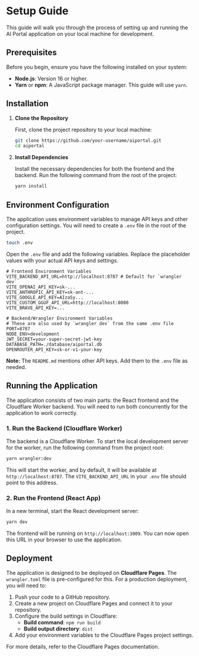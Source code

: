 # Setup Guide

This guide will walk you through the process of setting up and running the AI Portal application on your local machine for development.

## Prerequisites

Before you begin, ensure you have the following installed on your system:

*   **Node.js**: Version 16 or higher.
*   **Yarn** or **npm**: A JavaScript package manager. This guide will use `yarn`.

## Installation

1.  **Clone the Repository**

    First, clone the project repository to your local machine:

    ```bash
    git clone https://github.com/your-username/aiportal.git
    cd aiportal
    ```

2.  **Install Dependencies**

    Install the necessary dependencies for both the frontend and the backend. Run the following command from the root of the project:

    ```bash
    yarn install
    ```

## Environment Configuration

The application uses environment variables to manage API keys and other configuration settings. You will need to create a `.env` file in the root of the project.

```bash
touch .env
```

Open the `.env` file and add the following variables. Replace the placeholder values with your actual API keys and settings.

```
# Frontend Environment Variables
VITE_BACKEND_API_URL=http://localhost:8787 # Default for `wrangler dev`
VITE_OPENAI_API_KEY=sk-...
VITE_ANTHROPIC_API_KEY=sk-ant-...
VITE_GOOGLE_API_KEY=AIzaSy...
VITE_CUSTOM_GGUF_API_URL=http://localhost:8000
VITE_BRAVE_API_KEY=...

# Backend/Wrangler Environment Variables
# These are also used by `wrangler dev` from the same .env file
PORT=8787
NODE_ENV=development
JWT_SECRET=your-super-secret-jwt-key
DATABASE_PATH=./database/aiportal.db
OPENROUTER_API_KEY=sk-or-v1-your-key
```
**Note:** The `README.md` mentions other API keys. Add them to the `.env` file as needed.

## Running the Application

The application consists of two main parts: the React frontend and the Cloudflare Worker backend. You will need to run both concurrently for the application to work correctly.

### 1. Run the Backend (Cloudflare Worker)

The backend is a Cloudflare Worker. To start the local development server for the worker, run the following command from the project root:

```bash
yarn wrangler:dev
```

This will start the worker, and by default, it will be available at `http://localhost:8787`. The `VITE_BACKEND_API_URL` in your `.env` file should point to this address.

### 2. Run the Frontend (React App)

In a new terminal, start the React development server:

```bash
yarn dev
```

The frontend will be running on `http://localhost:3009`. You can now open this URL in your browser to use the application.

## Deployment

The application is designed to be deployed on **Cloudflare Pages**. The `wrangler.toml` file is pre-configured for this. For a production deployment, you will need to:

1.  Push your code to a GitHub repository.
2.  Create a new project on Cloudflare Pages and connect it to your repository.
3.  Configure the build settings in Cloudflare:
    *   **Build command**: `npm run build`
    *   **Build output directory**: `dist`
4.  Add your environment variables to the Cloudflare Pages project settings.

For more details, refer to the Cloudflare Pages documentation. 